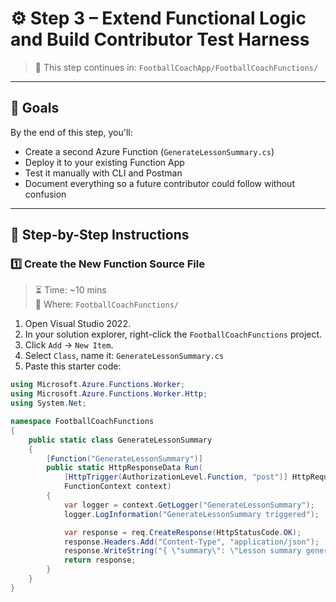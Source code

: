 # ⚙️ Step 3 – Extend Functional Logic and Build Contributor Test Harness

> 📍 This step continues in: `FootballCoachApp/FootballCoachFunctions/`

---

## 🧩 Goals

By the end of this step, you'll:
- Create a second Azure Function (`GenerateLessonSummary.cs`)
- Deploy it to your existing Function App
- Test it manually with CLI and Postman
- Document everything so a future contributor could follow without confusion

---

## 🔨 Step-by-Step Instructions

### 1️⃣ Create the New Function Source File

> ⏳ Time: ~10 mins  
> 📁 Where: `FootballCoachFunctions/`

1. Open Visual Studio 2022.
2. In your solution explorer, right-click the `FootballCoachFunctions` project.
3. Click `Add` → `New Item`.
4. Select `Class`, name it: `GenerateLessonSummary.cs`
5. Paste this starter code:

```csharp
using Microsoft.Azure.Functions.Worker;
using Microsoft.Azure.Functions.Worker.Http;
using System.Net;

namespace FootballCoachFunctions
{
    public static class GenerateLessonSummary
    {
        [Function("GenerateLessonSummary")]
        public static HttpResponseData Run(
            [HttpTrigger(AuthorizationLevel.Function, "post")] HttpRequestData req,
            FunctionContext context)
        {
            var logger = context.GetLogger("GenerateLessonSummary");
            logger.LogInformation("GenerateLessonSummary triggered");

            var response = req.CreateResponse(HttpStatusCode.OK);
            response.Headers.Add("Content-Type", "application/json");
            response.WriteString("{ \"summary\": \"Lesson summary generated successfully.\" }");
            return response;
        }
    }
}

